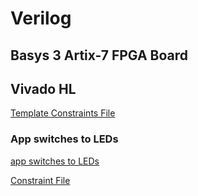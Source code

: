 # Verilog
## Basys 3 Artix-7 FPGA Board

## Vivado HL
[Template Constraints File](https://github.com/trigomargarida/digitalsystems/blob/master/constraints_file)
### App switches to LEDs
[app switches to LEDs](https://github.com/trigomargarida/digitalsystems/blob/master/app_switches_to_LEDs) <p></p>
[Constraint File](https://github.com/trigomargarida/digitalsystems/blob/master/app_switches_to_LEDs.xdc)
